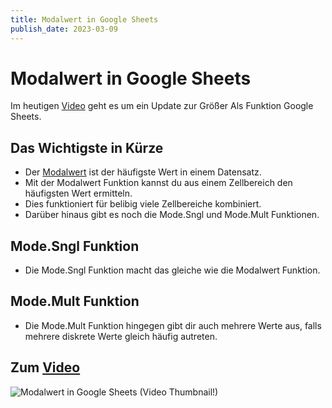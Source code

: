 ```yaml
---
title: Modalwert in Google Sheets
publish_date: 2023-03-09
---
```


# Modalwert in Google Sheets

Im heutigen [Video](https://youtu.be/lBcHbuQ0UUk) geht es um ein Update zur Größer Als Funktion Google Sheets. 

## Das Wichtigste in Kürze

- Der [Modalwert](https://de.wikipedia.org/wiki/Modus_(Statistik)) ist der häufigste Wert in einem Datensatz.
- Mit der Modalwert Funktion kannst du aus einem Zellbereich den häufigsten Wert ermitteln.
- Dies funktioniert für belibig viele Zellbereiche kombiniert.
- Darüber hinaus gibt es noch die Mode.Sngl und Mode.Mult Funktionen.

## Mode.Sngl Funktion

- Die Mode.Sngl Funktion macht das gleiche wie die Modalwert Funktion.

## Mode.Mult Funktion

- Die Mode.Mult Funktion hingegen gibt dir auch mehrere Werte aus, falls mehrere diskrete Werte gleich häufig autreten.

## Zum [Video](https://youtu.be/lBcHbuQ0UUk)

![Modalwert in Google Sheets (Video Thumbnail!)](../thumbnails/Fertig449.jpg "Modalwert in Google Sheets (Video Thumbnail!)")